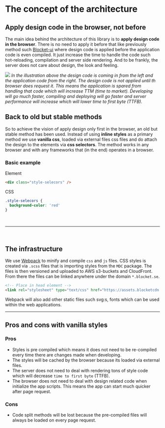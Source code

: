 # The concept of the architecture


## Apply design code in the browser, not before
The main idea behind the architecture of this library is to **apply design code in the browser**. There is no need to apply it before that like previously method such [Blocket-ui](https://pages.github.schibsted.io/blocket/blocket-ui) where design code is applied before the application code is even compiled. It just increase the time to handle the code such hot-reloading, compilation and server side rendering. And to be frankly, the server does not care about design, the look and feeling.

![](%BASE_URL%/images/blocket-mdc-infra.png)
*In the illustration above the design code is coming in from the left and the application code from the right. The design code is not applied until th browser does request it. This means the application is spared from handling that code which will increase TTM (time to market). Developing will go much faster, compiling and deploying will go faster and server performance will increase which will lower time to first byte (TTFB).*



## Back to old but stable methods
So to achieve the vision of apply design only first in the browser, an old but stable method has been used. Instead of using **inline styles** as a primary method we use **vanilla css**, loaded via external files css files and do attach the design to the elements via **css selectors**. The method works in any browser and with any frameworks that (in the end) operates in a browser.

### Basic example

Element
```html
<div class="style-selecors" />
```
CSS
```css
.style-selecors {
  background-color: 'red'
}
```
&nbsp;
***
&nbsp;
## The infrastructure
We use [Webpack](https://webpack.js.org/) to minify and compile `css` and `js` files. CSS styles is created via `.scss` files that is importing styles from the `MDC` package. The files is then versioned and uploaded to AWS s3-buckets and CloudFront. From there the files can be linked anywhere under the domain `*.blocket.se`.

``` html
<!-- Place in head element -->
<link rel="stylesheet" type="text/css" href="https://assets.blocketcdn.se/mdc/%__LIB_VERSION__%/base.js" />
```

Webpack will also add other static files such svg:s, fonts which can be used within the web applications.

*** *** ***

## Pros and cons with vanilla styles

### Pros
- Styles is pre compiled which means it does not need to be re-compiled every time there are changes made when developing.
- The styles will be cached by the browser because its loaded via external files.
- The server does not need to deal with rendering tons of style code which will decrease `time to first byte` (TTFB).
- The browser does not need to deal with design related code when initialize the app scripts. This means the app can start much quicker after page request.

### Cons
- Code split methods will be lost because the pre-compiled files will always be loaded on every page request.


